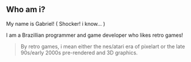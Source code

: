 ## Who am i?

My name is Gabriel! ( Shocker! i know... )

I am a Brazillian programmer and game developer who likes retro games!
>By retro games, i mean either the nes/atari era of pixelart or the late 90s/early 2000s pre-rendered and 3D graphics.



<!--
**GDDEGabriel/GDDEGabriel** is a ✨ _special_ ✨ repository because its `README.md` (this file) appears on your GitHub profile.

Here are some ideas to get you started:

- 🔭 I’m currently working on ...
- 🌱 I’m currently learning ...
- 👯 I’m looking to collaborate on ...
- 🤔 I’m looking for help with ...
- 💬 Ask me about ...
- 📫 How to reach me: ...
- 😄 Pronouns: ...
- ⚡ Fun fact: ...
-->
